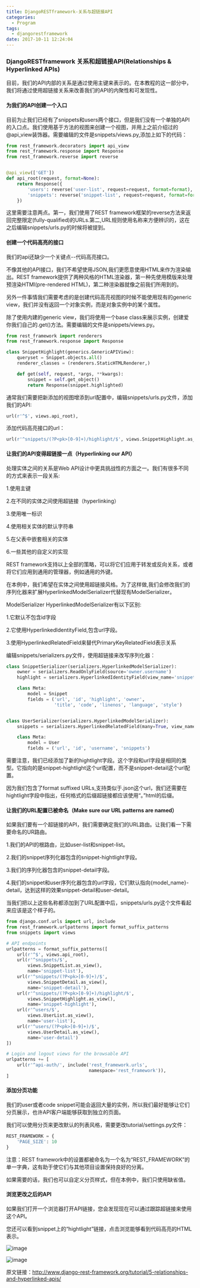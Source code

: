 ```yaml
---
title: DjangoRESTframework-关系与超链接API
categories:
  - Program
tags:
  - djangorestframework
date: 2017-10-11 12:24:04
---
```


### DjangoRESTframework 关系和超链接API(Relationships & Hyperlinked APIs)

目前，我们的API内部的关系是通过使用主键来表示的。在本教程的这一部分中，我们将通过使用超链接关系来改善我们的API的内聚性和可发现性。

<!--more-->

#### 为我们的API创建一个入口

目前为止我们已经有了snippets和users两个接口，但是我们没有一个单独的API的入口点。我们使用基于方法的视图来创建一个视图，并用上之前介绍过的@api_view装饰器。需要编辑的文件是snippets/views.py,添加上如下的代码：

```python
from rest_framework.decorators import api_view
from rest_framework.response import Response
from rest_framework.reverse import reverse


@api_view(['GET'])
def api_root(request, format=None):
    return Response({
        'users': reverse('user-list', request=request, format=format),
        'snippets': reverse('snippet-list', request=request, format=format)
    })
```

这里需要注意两点。第一，我们使用了REST framework框架的reverse方法来返回完整限定(fully-qualified)的URLs.第二,URL规则使用名称来方便辨识的，这在之后编辑snippets/urls.py的时候将被提到。

#### 创建一个代码高亮的接口

我们的api还缺少一个关键点--代码高亮接口。

不像其他的API接口，我们不希望使用JSON,我们更愿意使用HTML来作为渲染输出。REST framework提供了两种风格的HTML渲染器，第一种先使用模版来处理预渲染HTMl(pre-rendered HTML)，第二种渲染器就像之前我们所用到的。

另外一件事情我们需要考虑的是创建代码高亮视图的时候不能使用现有的generic view，我们并没有返回一个对象实例，而是对象实例中的某个属性。

除了使用内建的generic view，我们将使用一个base class来展示实例，创建爱你我们自己的.get()方法。需要编辑的文件是snippets/views.py。

```python
from rest_framework import renderers
from rest_framework.response import Response

class SnippetHighlight(generics.GenericAPIView):
    queryset = Snippet.objects.all()
    renderer_classes = (renderers.StaticHTMLRenderer,)

    def get(self, request, *args, **kwargs):
        snippet = self.get_object()
        return Response(snippet.highlighted)
```

通常我们需要把新添加的视图增添到url配置中，编辑snippets/urls.py文件，添加我们的API:

```python
url(r'^$', views.api_root),
```

添加代码高亮接口的url：

```python
url(r'^snippets/(?P<pk>[0-9]+)/highlight/$', views.SnippetHighlight.as_view()),
```

#### 让我们的API变得超链接一点（Hyperlinking our API）

处理实体之间的关系是Web API设计中更具挑战性的方面之一。我们有很多不同的方式来表示一段关系:

1.使用主键

2.在不同的实体之间使用超链接（hyperlinking）

3.使用唯一标识

4.使用相关实体的默认字符串

5.在父表中嵌套相关的实体

6.一些其他的自定义的实现

REST framework支持以上全部的策略，可以将它们应用于转发或反向关系，或者将它们应用到通用的管理器，例如通用的外键。

在本例中，我们希望在实体之间使用超链接风格。为了这样做,我们会修改我们的序列化器来扩展HyperlinkedModelSerializer代替现有ModelSerializer。

ModelSerializer HyperlinkedModelSerializer有以下区别:

1.它默认不包含id字段

2.它使用HyperlinkedIdentityField,包含url字段。

3.使用HyperlinkedRelatedField来替代PrimaryKeyRelatedField表示关系

编辑snippets/serializers.py文件，使用超链接来改写序列化器：

```python
class SnippetSerializer(serializers.HyperlinkedModelSerializer):
    owner = serializers.ReadOnlyField(source='owner.username')
    highlight = serializers.HyperlinkedIdentityField(view_name='snippet-highlight', format='html')

    class Meta:
        model = Snippet
        fields = ('url', 'id', 'highlight', 'owner',
                  'title', 'code', 'linenos', 'language', 'style')


class UserSerializer(serializers.HyperlinkedModelSerializer):
    snippets = serializers.HyperlinkedRelatedField(many=True, view_name='snippet-detail', read_only=True)

    class Meta:
        model = User
        fields = ('url', 'id', 'username', 'snippets')
```

需要注意，我们已经添加了新的hightlight字段。这个字段和url字段是相同的类型。它指向的是snippet-hightlight这个url配置，而不是snippet-detail这个url配置。

因为我们包含了format suffixed URLs,支持类似于.json这个url，我们还需要在hightlight字段中指出，任何格式的后缀超链接都应该使用“。”html的后缀。

#### 让我们的URL配置已被命名（Make sure our URL patterns are named）

如果我们要有一个超链接的API，我们需要确定我们的URL路由。让我们看一下需要命名的UR路由。

1.我们的API的根路由，比如user-list和snippet-list。

2.我们的snippet序列化器包含的snippet-hightlight字段。

3.我们的序列化器包含的snippet-detail字段。

4.我们的snippet和user序列化器包含的url字段，它们默认指向{model_name}-detail，达到这样的效果snippet-detail和user-detail。

当我们把以上这些名称都添加到了URL配置中后，snippets/urls.py这个文件看起来应该是这个样子的。

```python
from django.conf.urls import url, include
from rest_framework.urlpatterns import format_suffix_patterns
from snippets import views

# API endpoints
urlpatterns = format_suffix_patterns([
    url(r'^$', views.api_root),
    url(r'^snippets/$',
        views.SnippetList.as_view(),
        name='snippet-list'),
    url(r'^snippets/(?P<pk>[0-9]+)/$',
        views.SnippetDetail.as_view(),
        name='snippet-detail'),
    url(r'^snippets/(?P<pk>[0-9]+)/highlight/$',
        views.SnippetHighlight.as_view(),
        name='snippet-highlight'),
    url(r'^users/$',
        views.UserList.as_view(),
        name='user-list'),
    url(r'^users/(?P<pk>[0-9]+)/$',
        views.UserDetail.as_view(),
        name='user-detail')
])

# Login and logout views for the browsable API
urlpatterns += [
    url(r'^api-auth/', include('rest_framework.urls',
                               namespace='rest_framework')),
]
```

#### 添加分页功能

我们的user或者code snippet可能会返回大量的实例，所以我们最好能够让它们分页展示，也许API客户端能够获取到独立的页面。

我们可以使用分页来更改默认的列表风格，需要更改tutorial/settings.py文件：

```python
REST_FRAMEWORK = {
    'PAGE_SIZE': 10
}
```

注意：REST framework中的设置都被命名为一个名为“REST_FRAMEWORK”的单一字典，这有助于使它们与其他项目设置保持良好的分离。

如果需要的话，我们也可以自定义分页样式，但在本例中，我们只使用缺省值。

#### 浏览更改之后的API

如果我们打开一个浏览器打开API链接，您会发现现在可以通过跟踪超链接来使用这个API。

您还可以看到snippet上的“hightlight”链接，点击浏览能够看到代码高亮的HTML表示。

![image](/blogimg/api_root.png)

![image](/blogimg/highlight.png)

原文链接：http://www.django-rest-framework.org/tutorial/5-relationships-and-hyperlinked-apis/